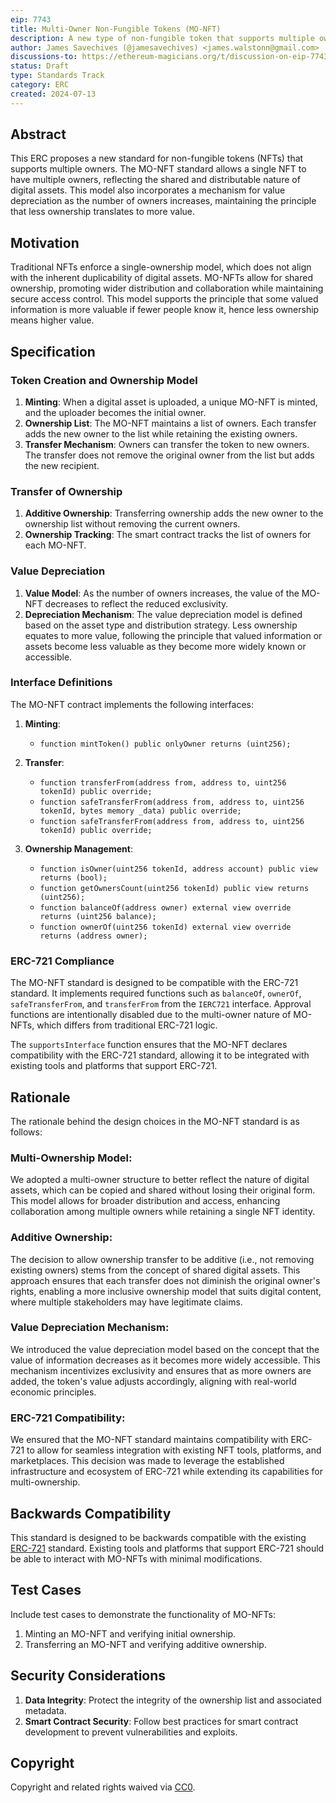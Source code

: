 ```yaml
---
eip: 7743
title: Multi-Owner Non-Fungible Tokens (MO-NFT)
description: A new type of non-fungible token that supports multiple owners, allowing shared ownership and transferability among users.
author: James Savechives (@jamesavechives) <james.walstonn@gmail.com>
discussions-to: https://ethereum-magicians.org/t/discussion-on-eip-7743-multi-owner-non-fungible-tokens-mo-nft/20577
status: Draft
type: Standards Track
category: ERC
created: 2024-07-13
---
```


## Abstract
This ERC proposes a new standard for non-fungible tokens (NFTs) that supports multiple owners. The MO-NFT standard allows a single NFT to have multiple owners, reflecting the shared and distributable nature of digital assets. This model also incorporates a mechanism for value depreciation as the number of owners increases, maintaining the principle that less ownership translates to more value.

## Motivation
Traditional NFTs enforce a single-ownership model, which does not align with the inherent duplicability of digital assets. MO-NFTs allow for shared ownership, promoting wider distribution and collaboration while maintaining secure access control. This model supports the principle that some valued information is more valuable if fewer people know it, hence less ownership means higher value.

## Specification

### Token Creation and Ownership Model
1. **Minting**: When a digital asset is uploaded, a unique MO-NFT is minted, and the uploader becomes the initial owner.
2. **Ownership List**: The MO-NFT maintains a list of owners. Each transfer adds the new owner to the list while retaining the existing owners.
3. **Transfer Mechanism**: Owners can transfer the token to new owners. The transfer does not remove the original owner from the list but adds the new recipient.

### Transfer of Ownership
1. **Additive Ownership**: Transferring ownership adds the new owner to the ownership list without removing the current owners.
2. **Ownership Tracking**: The smart contract tracks the list of owners for each MO-NFT.

### Value Depreciation
1. **Value Model**: As the number of owners increases, the value of the MO-NFT decreases to reflect the reduced exclusivity.
2. **Depreciation Mechanism**: The value depreciation model is defined based on the asset type and distribution strategy. Less ownership equates to more value, following the principle that valued information or assets become less valuable as they become more widely known or accessible.

### Interface Definitions
The MO-NFT contract implements the following interfaces:

1. **Minting**:
   - `function mintToken() public onlyOwner returns (uint256);`

2. **Transfer**:
   - `function transferFrom(address from, address to, uint256 tokenId) public override;`
   - `function safeTransferFrom(address from, address to, uint256 tokenId, bytes memory _data) public override;`
   - `function safeTransferFrom(address from, address to, uint256 tokenId) public override;`

3. **Ownership Management**:
   - `function isOwner(uint256 tokenId, address account) public view returns (bool);`
   - `function getOwnersCount(uint256 tokenId) public view returns (uint256);`
   - `function balanceOf(address owner) external view override returns (uint256 balance);`
   - `function ownerOf(uint256 tokenId) external view override returns (address owner);`

### ERC-721 Compliance
The MO-NFT standard is designed to be compatible with the ERC-721 standard. It implements required functions such as `balanceOf`, `ownerOf`, `safeTransferFrom`, and `transferFrom` from the `IERC721` interface. Approval functions are intentionally disabled due to the multi-owner nature of MO-NFTs, which differs from traditional ERC-721 logic.

The `supportsInterface` function ensures that the MO-NFT declares compatibility with the ERC-721 standard, allowing it to be integrated with existing tools and platforms that support ERC-721.


## Rationale
The rationale behind the design choices in the MO-NFT standard is as follows:

### Multi-Ownership Model: 
We adopted a multi-owner structure to better reflect the nature of digital assets, which can be copied and shared without losing their original form. This model allows for broader distribution and access, enhancing collaboration among multiple owners while retaining a single NFT identity.

### Additive Ownership: 
The decision to allow ownership transfer to be additive (i.e., not removing existing owners) stems from the concept of shared digital assets. This approach ensures that each transfer does not diminish the original owner's rights, enabling a more inclusive ownership model that suits digital content, where multiple stakeholders may have legitimate claims.

### Value Depreciation Mechanism: 
We introduced the value depreciation model based on the concept that the value of information decreases as it becomes more widely accessible. This mechanism incentivizes exclusivity and ensures that as more owners are added, the token's value adjusts accordingly, aligning with real-world economic principles.

### ERC-721 Compatibility: 
We ensured that the MO-NFT standard maintains compatibility with ERC-721 to allow for seamless integration with existing NFT tools, platforms, and marketplaces. This decision was made to leverage the established infrastructure and ecosystem of ERC-721 while extending its capabilities for multi-ownership.

## Backwards Compatibility
This standard is designed to be backwards compatible with the existing [ERC-721](erc-721.md) standard. Existing tools and platforms that support ERC-721 should be able to interact with MO-NFTs with minimal modifications.

## Test Cases
Include test cases to demonstrate the functionality of MO-NFTs:
1. Minting an MO-NFT and verifying initial ownership.
2. Transferring an MO-NFT and verifying additive ownership.

## Security Considerations
1. **Data Integrity**: Protect the integrity of the ownership list and associated metadata.
2. **Smart Contract Security**: Follow best practices for smart contract development to prevent vulnerabilities and exploits.

## Copyright
Copyright and related rights waived via [CC0](../LICENSE.md).
